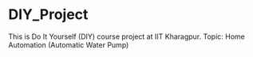 # DIY_Project
This is Do It Yourself (DIY) course project at IIT Kharagpur.
Topic: Home Automation (Automatic Water Pump)
